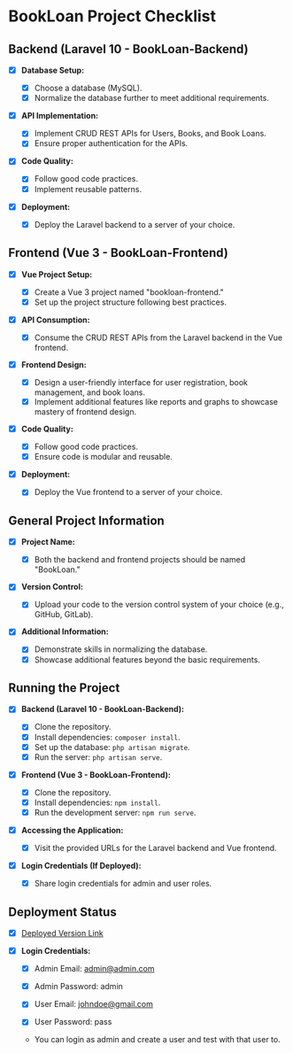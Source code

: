# BookLoan Project Checklist

## Backend (Laravel 10 - BookLoan-Backend)

- [x] **Database Setup:**

  - [x] Choose a database (MySQL).
  - [x] Normalize the database further to meet additional requirements.

- [x] **API Implementation:**

  - [x] Implement CRUD REST APIs for Users, Books, and Book Loans.
  - [x] Ensure proper authentication for the APIs.

- [x] **Code Quality:**

  - [x] Follow good code practices.
  - [x] Implement reusable patterns.

- [x] **Deployment:**
  - [x] Deploy the Laravel backend to a server of your choice.

## Frontend (Vue 3 - BookLoan-Frontend)

- [x] **Vue Project Setup:**

  - [x] Create a Vue 3 project named "bookloan-frontend."
  - [x] Set up the project structure following best practices.

- [x] **API Consumption:**

  - [x] Consume the CRUD REST APIs from the Laravel backend in the Vue frontend.

- [x] **Frontend Design:**

  - [x] Design a user-friendly interface for user registration, book management, and book loans.
  - [x] Implement additional features like reports and graphs to showcase mastery of frontend design.

- [x] **Code Quality:**

  - [x] Follow good code practices.
  - [x] Ensure code is modular and reusable.

- [x] **Deployment:**
  - [x] Deploy the Vue frontend to a server of your choice.

## General Project Information

- [x] **Project Name:**

  - [x] Both the backend and frontend projects should be named "BookLoan."

- [x] **Version Control:**

  - [x] Upload your code to the version control system of your choice (e.g., GitHub, GitLab).

- [x] **Additional Information:**
  - [x] Demonstrate skills in normalizing the database.
  - [x] Showcase additional features beyond the basic requirements.

## Running the Project

- [x] **Backend (Laravel 10 - BookLoan-Backend):**

  - [x] Clone the repository.
  - [x] Install dependencies: `composer install`.
  - [x] Set up the database: `php artisan migrate`.
  - [x] Run the server: `php artisan serve`.

- [x] **Frontend (Vue 3 - BookLoan-Frontend):**

  - [x] Clone the repository.
  - [x] Install dependencies: `npm install`.
  - [x] Run the development server: `npm run serve`.

- [x] **Accessing the Application:**

  - [x] Visit the provided URLs for the Laravel backend and Vue frontend.

- [x] **Login Credentials (If Deployed):**
  - [x] Share login credentials for admin and user roles.

## Deployment Status

- [x] [Deployed Version Link](http://95.217.156.101:9008/)

- [x] **Login Credentials:**

  - [x] Admin Email: admin@admin.com
  - [x] Admin Password: admin

  - [x] User Email: johndoe@gmail.com
  - [x] User Password: pass
  - You can login as admin and create a user and test with that user to.
